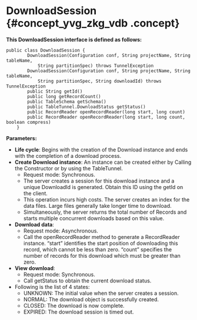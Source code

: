 # DownloadSession {#concept_yvg_zkg_vdb .concept}

**This DownloadSession interface is defined as follows:** 

``` {#codeblock_bch_ova_ce8}
public class DownloadSession {
        DownloadSession(Configuration conf, String projectName, String tableName,
            String partitionSpec) throws TunnelException
        DownloadSession(Configuration conf, String projectName, String tableName,
            String partitionSpec, String downloadId) throws TunnelException
        public String getId()
        public long getRecordCount()
        public TableSchema getSchema()
        public TableTunnel.DownloadStatus getStatus()
        public RecordReader openRecordReader(long start, long count)
        public RecordReader openRecordReader(long start, long count, boolean compress)
    }
```

**Parameters:** 

-   **Life cycle**: Begins with the creation of the Download instance and ends with the completion of a download process.
-   **Create Download instance**: An instance can be created either by Calling the Constructor or by using the TableTunnel.
    -   Request mode: Synchronous.
    -   The server creates a session for this download instance and a unique DownloadId is generated. Obtain this ID using the getId on the client.
    -   This operation incurs high costs. The server creates an index for the data files. Large files generally take longer time to download.
    -   Simultaneously, the server returns the total number of Records and starts multiple concurrent downloads based on this value.
-   **Download data**:
    -   Request mode: Asynchronous.
    -   Call the openRecordReader method to generate a RecordReader instance. “start” identifies the start position of downloading this record, which cannot be less than zero. “count” specifies the number of records for this download which must be greater than zero.
-   **View download**:
    -   Request mode: Synchronous.
    -   Call getStatus to obtain the current download status.
-   Following is the list of 4 states:
    -   UNKNOWN: The initial value when the server creates a session.
    -   NORMAL: The download object is successfully created.
    -   CLOSED: The download is now complete.
    -   EXPIRED: The download session is timed out.

